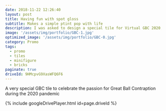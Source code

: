 ```yaml
---
date: 2018-11-22 12:26:40
layout: post
title: Having fun with spot gloss
subtitle: Makes a simple ptint pop with life
description: I was asked to design a special tile for Virtual GBC 2020, adding some glossy clear was a nice touch 
image: '/assets/img/portfolio/GBC-1.jpg'
optimized_image: '/assets/img/portfolio/GBC-0.jpg'
category: Promo
tags:
  - promo
  - tiles
  - minifigure
  - bricks
paginate: true
driveId: 9HMcpvG9XasWFQ6F6
---
```


A very special GBC tile to celebrate the passion for Great Ball Contraption during the 2020 pandemic


{% include googleDrivePlayer.html id=page.driveId %}